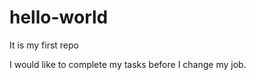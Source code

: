 hello-world
===========

It is my first repo

I would like to complete my tasks before I change my job.
